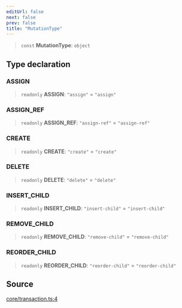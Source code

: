 ```yaml
---
editUrl: false
next: false
prev: false
title: "MutationType"
---
```


> `const` **MutationType**: `object`

## Type declaration

### ASSIGN

> `readonly` **ASSIGN**: `"assign"` = `"assign"`

### ASSIGN\_REF

> `readonly` **ASSIGN\_REF**: `"assign-ref"` = `"assign-ref"`

### CREATE

> `readonly` **CREATE**: `"create"` = `"create"`

### DELETE

> `readonly` **DELETE**: `"delete"` = `"delete"`

### INSERT\_CHILD

> `readonly` **INSERT\_CHILD**: `"insert-child"` = `"insert-child"`

### REMOVE\_CHILD

> `readonly` **REMOVE\_CHILD**: `"remove-child"` = `"remove-child"`

### REORDER\_CHILD

> `readonly` **REORDER\_CHILD**: `"reorder-child"` = `"reorder-child"`

## Source

[core/transaction.ts:4](https://github.com/dgmjs/dgmjs/blob/6298c851d69b83f472385d1ebb3c937ddb56985d/packages/core/src/core/transaction.ts#L4)
